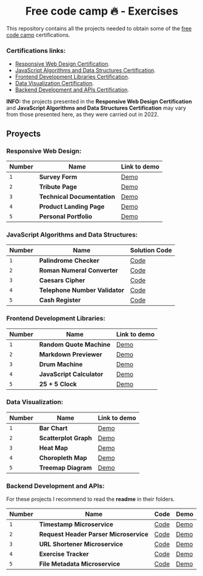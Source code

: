 <div align="center">

# Free code camp 🔥 - Exercises

</div>

This repository contains all the projects needed to obtain some of the [free code camp](https://www.freecodecamp.org/learn) certifications.

### Certifications links:

- [Responsive Web Design Certification](https://www.freecodecamp.org/certification/Puchinn/responsive-web-design).
- [JavaScript Algorithms and Data Structures Certification](https://www.freecodecamp.org/certification/Puchinn/javascript-algorithms-and-data-structures).
- [Frontend Development Libraries Certification](https://www.freecodecamp.org/certification/Puchinn/front-end-development-libraries).
- [Data Visualization Certification](https://www.freecodecamp.org/certification/Puchinn/data-visualization).
- [Backend Development and APIs Certification](https://www.freecodecamp.org/certification/Puchinn/back-end-development-and-apis).

**INFO:** the projects presented in the **Responsive Web Design Certification** and **JavaScript Algorithms and Data Structures Certification** may vary from those presented here, as they were carried out in 2022.

## Proyects

### Responsive Web Design:

| Number | Name                        | Link to demo                                         |
| ------ | --------------------------- | ---------------------------------------------------- |
| `1`    | **Survey Form**             | [Demo](https://fcc-survey-form.surge.sh/)            |
| `2`    | **Tribute Page**            | [Demo](https://2-fcc-tribute-page.surge.sh/)         |
| `3`    | **Technical Documentation** | [Demo](https://3-fcc-documentation-page.surge.sh/)   |
| `4`    | **Product Landing Page**    | [Demo](https://4-fcc-product-landing-page.surge.sh/) |
| `5`    | **Personal Portfolio**      | [Demo](https://5-fcc-personal-portfolio.surge.sh/)   |

### JavaScript Algorithms and Data Structures:

| Number | Name                           | Solution Code                                                                               |
| ------ | ------------------------------ | ------------------------------------------------------------------------------------------- |
| `1`    | **Palindrome Checker**         | [Code](2-javascript-algorithms-data-structures-certification/1-palindrome-checker/)         |
| `2`    | **Roman Numeral Converter**    | [Code](2-javascript-algorithms-data-structures-certification/2-roman-numeral-converter/)    |
| `3`    | **Caesars Cipher**             | [Code](2-javascript-algorithms-data-structures-certification/3-caesars-cipher/)             |
| `4`    | **Telephone Number Validator** | [Code](2-javascript-algorithms-data-structures-certification/4-telephone-number-validator/) |
| `5`    | **Cash Register**              | [Code](2-javascript-algorithms-data-structures-certification/5-cash-register/)              |

### Frontend Development Libraries:

| Number | Name                      | Link to demo                                          |
| ------ | ------------------------- | ----------------------------------------------------- |
| `1`    | **Random Quote Machine**  | [Demo](https://frameworks-proyecto1.surge.sh/)        |
| `2`    | **Markdown Previewer**    | [Demo](https://free-code-camp-ejercicios.vercel.app/) |
| `3`    | **Drum Machine**          | [Demo](https://frameworks-proyecto3.surge.sh/)        |
| `4`    | **JavaScript Calculator** | [Demo](https://frameworks-proyecto4.surge.sh/)        |
| `5`    | **25 + 5 Clock**          | [Demo](https://frameworks-proyecto5.surge.sh/)        |

### Data Visualization:

| Number | Name                  | Link to demo                                               |
| ------ | --------------------- | ---------------------------------------------------------- |
| `1`    | **Bar Chart**         | [Demo](https://visualizacion-de-datos-proyecto1.surge.sh/) |
| `2`    | **Scatterplot Graph** | [Demo](https://visualizacion-de-datos-proyecto2.surge.sh/) |
| `3`    | **Heat Map**          | [Demo](https://visualizacion-de-datos-proyecto3.surge.sh/) |
| `4`    | **Choropleth Map**    | [Demo](https://visualizacion-de-datos-proyecto4.surge.sh/) |
| `5`    | **Treemap Diagram**   | [Demo](https://visualizacion-de-datos-proyecto5.surge.sh/) |

### Backend Development and APIs:

For these projects I recommend to read the **readme** in their folders.

| Number | Name                                   | Code                                                                           | Demo                                                                 |
| ------ | -------------------------------------- | ------------------------------------------------------------------------------ | -------------------------------------------------------------------- |
| `1`    | **Timestamp Microservice**             | [Code](5-backend-development-apis-certification/1-timestamp-microservice/)     | [Demo](https://boilerplate-project-timestamp.sayagoo823.repl.co/)    |
| `2`    | **Request Header Parser Microservice** | [Code](5-backend-development-apis-certification/2-header-parser-microservice/) | [Demo](https://boilerplate-project-headerparser.sayagoo823.repl.co/) |
| `3`    | **URL Shortener Microservice**         | [Code](5-backend-development-apis-certification/3-url-shortener-microservice/) | [Demo](https://boilerplate-project-urlshortener.sayagoo823.repl.co/) |
| `4`    | **Exercise Tracker**                   | [Code](5-backend-development-apis-certification/4-exercise-tracker/)           | [Demo](https://exercise-tracker-freecodecamp.sayagoo823.repl.co/)    |
| `5`    | **File Metadata Microservice**         | [Code](5-backend-development-apis-certification/5-file-metadata-microservice/) | [Demo](https://boilerplate-project-filemetadata.sayagoo823.repl.co/) |
